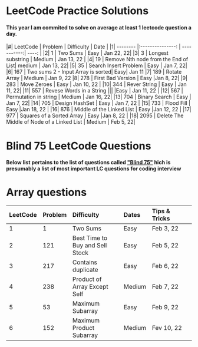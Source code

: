 # LeetCode Practice Solutions

#### This year I am commited to solve on average at least 1 leetcode question a day.


|#| LeetCode  | Problem          | Difficulty  | Date |
|1| --------  |:---------------: | -----------:| ----: |
|2| 1         |  Two Sums              |  Easy        | Jan 22, 22|
|3| 3         | Longest substring      | Medium        | Jan 13, 22 |
|4| 19        | Remove Nth node from the End of List| medium | Jan 13, 22|
|5| 35        | Search Insert Problem  |  Easy | Jan 7, 22|
|6| 167       | Two sums 2 - Input Array is sorted| Easy| Jan 11
|7| 189       | Rotate Array           | Medium | Jan 9, 22
|8| 278       | First Bad Version      |  Easy |Jan 8, 22|
|9| 283       | Move Zeroes            | Easy  | Jan 10, 22 |
|10| 344       | Rever String           |  Easy       | Jan 11, 22|
|11| 557       | Revese Words in a String ||| |Easy |  Jan 11, 22 |
|12| 567       | Permutation in string  |  Medium | Jan 16, 22|
|13| 704       | Binary Search          |  Easy   | Jan 7, 22|
|14| 705       | Design HashSet         |  Easy      | Jan 7, 22 |
|15| 733       | Flood Fill             |   Easy      |Jan 18, 22 |
|16| 876       | Middle of the Linked List | Easy |Jan 12, 22 |
|17| 977       | Squares of a Sorted Array | Easy |Jan 8, 22 |
|18| 2095      | Delete The Middle of Node of a Linked List | Medium | Feb 5, 22|


# Blind 75 LeetCode Questions

#### Below list pertains to the list of questions called ["Blind 75"](https://www.teamblind.com/post/New-Year-Gift---Curated-List-of-Top-75-LeetCode-Questions-to-Save-Your-Time-OaM1orEU) hich is presumably a list of most important LC questions for coding interview

# Array questions
| LeetCode  | Problem                                | Difficulty         |    <div style="width:60px">Dates</div> | <div style="width:100px">Tips & Tricks</div>
| --------  |:---------------------------------------| :-----------       | :----                    | :----
|1| 1         |  Two Sums                              |  Easy              | Feb 3, 22                | Using hashmap to keep track of index of values in the list. For each iteration check if the current number worked, then the diff (targe- curr num) should be in the hashmap.
|2| 121       | Best Time to Buy and Sell Stock        |  Easy              | Feb 5, 22                | Use two moving pointer and one profit var to compare
|3| 217       | Contains duplicate                     |  Easy              | Feb 6, 22                | convert list to set and check the length
|4| 238       | Product of Array Except Self           |  Medium            | Feb 7, 22                | Two loops in each direction, finding left and right of eachnumber
|5| 53        | Maximum Subarray                       |  Easy              | Feb 9, 22                | Kadene's Algorithm. Dynamic Programming
|6| 152       | Maximum Product Subarray               |  Medium            | Fev 10, 22               | Kadene's Algorithm. Use 3 variable to store result, min, max